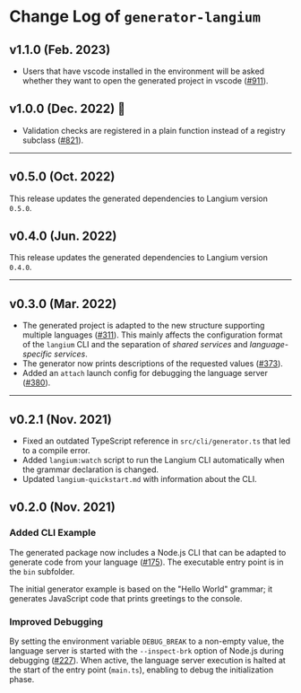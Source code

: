 # Change Log of `generator-langium`

## v1.1.0 (Feb. 2023)

* Users that have vscode installed in the environment will be asked whether they want to open the generated project in vscode ([#911](https://github.com/langium/langium/pull/911)).

## v1.0.0 (Dec. 2022) 🎉

 * Validation checks are registered in a plain function instead of a registry subclass ([#821](https://github.com/langium/langium/pull/821)).

---

## v0.5.0 (Oct. 2022)

This release updates the generated dependencies to Langium version `0.5.0`.

## v0.4.0 (Jun. 2022)

This release updates the generated dependencies to Langium version `0.4.0`.

---

## v0.3.0 (Mar. 2022)

 * The generated project is adapted to the new structure supporting multiple languages ([#311](https://github.com/langium/langium/pull/311)). This mainly affects the configuration format of the `langium` CLI and the separation of _shared services_ and _language-specific services_.
 * The generator now prints descriptions of the requested values ([#373](https://github.com/langium/langium/pull/373)).
 * Added an `attach` launch config for debugging the language server ([#380](https://github.com/langium/langium/pull/380)).

---

## v0.2.1 (Nov. 2021)

 * Fixed an outdated TypeScript reference in `src/cli/generator.ts` that led to a compile error.
 * Added `langium:watch` script to run the Langium CLI automatically when the grammar declaration is changed.
 * Updated `langium-quickstart.md` with information about the CLI.

## v0.2.0 (Nov. 2021)

### Added CLI Example

The generated package now includes a Node.js CLI that can be adapted to generate code from your language ([#175](https://github.com/langium/langium/pull/175)). The executable entry point is in the `bin` subfolder.

The initial generator example is based on the "Hello World" grammar; it generates JavaScript code that prints greetings to the console.

### Improved Debugging

 By setting the environment variable `DEBUG_BREAK` to a non-empty value, the language server is started with the `--inspect-brk` option of Node.js during debugging ([#227](https://github.com/langium/langium/pull/227)). When active, the language server execution is halted at the start of the entry point (`main.ts`), enabling to debug the initialization phase.
